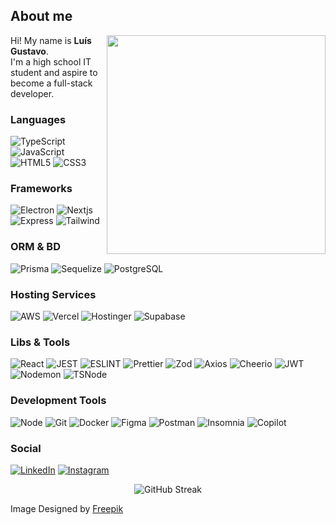 ## About me
<img align="right" src="https://github.com/Low043/Low043/blob/aeaa4b0712b5535868332c39ac431769db11f640/Sem%20T%C3%ADtulo-2.png" width="350" height="350">

Hi! My name is **Luís Gustavo**.</br>
I'm a high school IT student and aspire to become a full-stack developer.

### Languages
![TypeScript](https://img.shields.io/badge/typescript-%231572B6.svg?style=for-the-badge&logo=typescript&logoColor=white)
![JavaScript](https://img.shields.io/badge/javascript-%23323330.svg?style=for-the-badge&logo=javascript&logoColor=%23F7DF1E)
![HTML5](https://img.shields.io/badge/html-%23E34F26.svg?style=for-the-badge&logo=html5&logoColor=white)
![CSS3](https://img.shields.io/badge/CSS-663399.svg?style=for-the-badge&logo=CSS&logoColor=white)

### Frameworks
![Electron](https://img.shields.io/badge/Electron-47848F.svg?style=for-the-badge&logo=Electron&logoColor=white)
![Nextjs](https://img.shields.io/badge/Next.js-000000.svg?style=for-the-badge&logo=nextdotjs&logoColor=white)
![Express](https://img.shields.io/badge/Express-000000.svg?style=for-the-badge&logo=Express&logoColor=white)
![Tailwind](https://img.shields.io/badge/Tailwind%20CSS-06B6D4.svg?style=for-the-badge&logo=Tailwind-CSS&logoColor=white)

### ORM & BD
![Prisma](https://img.shields.io/badge/Prisma-2D3748.svg?style=for-the-badge&logo=Prisma&logoColor=white)
![Sequelize](https://img.shields.io/badge/Sequelize-%231572B6.svg?style=for-the-badge&logo=Sequelize&logoColor=white)
![PostgreSQL](https://img.shields.io/badge/PostgreSQL-4169E1.svg?style=for-the-badge&logo=PostgreSQL&logoColor=white)

### Hosting Services
![AWS](https://img.shields.io/badge/AWS-232F3E.svg?style=for-the-badge&logo=Amazon-Web-Services&logoColor=white)
![Vercel](https://img.shields.io/badge/Vercel-000000.svg?style=for-the-badge&logo=Vercel&logoColor=white)
![Hostinger](https://img.shields.io/badge/Hostinger-673DE6.svg?style=for-the-badge&logo=Hostinger&logoColor=white)
![Supabase](https://img.shields.io/badge/Supabase-171717.svg?style=for-the-badge&logo=Supabase&logoColor=3FCF8E)

### Libs & Tools
![React](https://img.shields.io/badge/react-%2320232a.svg?style=for-the-badge&logo=react&logoColor=%2361DAFB)
![JEST](https://img.shields.io/badge/Jest-C21325.svg?style=for-the-badge&logo=Jest&logoColor=white)
![ESLINT](https://img.shields.io/badge/ESLint-4B32C3.svg?style=for-the-badge&logo=ESLint&logoColor=white)
![Prettier](https://img.shields.io/badge/Prettier-F7B93E.svg?style=for-the-badge&logo=Prettier&logoColor=black)
![Zod](https://img.shields.io/badge/Zod-3E67B1.svg?style=for-the-badge&logo=Zod&logoColor=white)
![Axios](https://img.shields.io/badge/Axios-5A29E4.svg?style=for-the-badge&logo=Axios&logoColor=white)
![Cheerio](https://img.shields.io/badge/Cheerio-E88C1F.svg?style=for-the-badge&logo=Cheerio&logoColor=white)
![JWT](https://img.shields.io/badge/JWT-000000.svg?style=for-the-badge&logo=JSON-Web-Tokens&logoColor=white)
![Nodemon](https://img.shields.io/badge/Nodemon-76D04B.svg?style=for-the-badge&logo=Nodemon&logoColor=white)
![TSNode](https://img.shields.io/badge/tsnode-3178C6.svg?style=for-the-badge&logo=ts-node&logoColor=white)

### Development Tools
![Node](https://img.shields.io/badge/Node.js-5FA04E.svg?style=for-the-badge&logo=nodedotjs&logoColor=white)
![Git](https://img.shields.io/badge/Git-F05032.svg?style=for-the-badge&logo=Git&logoColor=white)
![Docker](https://img.shields.io/badge/Docker-2496ED.svg?style=for-the-badge&logo=Docker&logoColor=white)
![Figma](https://img.shields.io/badge/Figma-343434.svg?style=for-the-badge&logo=Figma&logoColor=white)
![Postman](https://img.shields.io/badge/Postman-FF6C37.svg?style=for-the-badge&logo=Postman&logoColor=white)
![Insomnia](https://img.shields.io/badge/Insomnia-4000BF.svg?style=for-the-badge&logo=Insomnia&logoColor=white)
![Copilot](https://img.shields.io/badge/GitHub%20Copilot-000000.svg?style=for-the-badge&logo=GitHub-Copilot&logoColor=white)

### Social
[![LinkedIn](https://img.shields.io/badge/linkedin-%230077B5.svg?style=for-the-badge&logo=linkedin&logoColor=white)](https://www.linkedin.com/in/luisgustavop/)
[![Instagram](https://img.shields.io/badge/Instagram-%23E4405F.svg?style=for-the-badge&logo=Instagram&logoColor=white)](https://www.instagram.com/low043)

<div align="center">
  <img src="https://streak-stats.demolab.com?user=Low043&background=212830&theme=rising-sun&hide_border=true&date_format=n%2Fj%5B%2FY%5D&mode=weekly&exclude_days=Sun%2CSat" alt="GitHub Streak">
</div>

Image Designed by [Freepik](https://br.freepik.com/)

